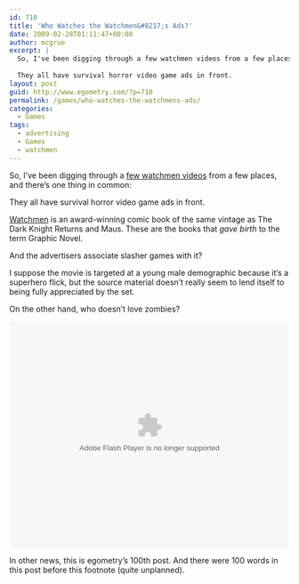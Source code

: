 ```yaml
---
id: 710
title: 'Who Watches the Watchmen&#8217;s Ads?'
date: 2009-02-28T01:11:47+00:00
author: mcgrue
excerpt: |
  So, I've been digging through a few watchmen videos from a few places, and there's one thing in common:
  
  They all have survival horror video game ads in front.
layout: post
guid: http://www.egometry.com/?p=710
permalink: /games/who-watches-the-watchmens-ads/
categories:
  - Games
tags:
  - advertising
  - Games
  - watchmen
---
```

So, I&#8217;ve been digging through a <a href=http://www.rottentomatoes.com/dor/objects/34260/watchmen/videos/watchmen\_gibbons\_071008.html target=_blank>few watchmen videos</a> from a few places, and there&#8217;s one thing in common:

They all have survival horror video game ads in front.

<a href=http://en.wikipedia.org/wiki/Watchmen target=_blank>Watchmen</a> is an award-winning comic book of the same vintage as The Dark Knight Returns and Maus. These are the books that _gave birth_ to the term Graphic Novel. 

And the advertisers associate slasher games with it?

I suppose the movie is targeted at a young male demographic because it&#8217;s a superhero flick, but the source material doesn&#8217;t really seem to lend itself to being fully appreciated by the set. 

On the other hand, who doesn&#8217;t love zombies?<div align=center> 

<embed src="http://cdn.springboard.gorillanation.com/storage/xplayer/co003.swf" type="application/x-shockwave-flash" width="500" height="407" swliveconnect="true" allowfullscreen="true" wmode="transparent" flashvars="e=4bffc0037b3a3a473a9a2f4e92ed7a23c70b2277d530099d1865f7dc06525b6c7b7d8e83cee9272d0968d8f9612b3924cdfe84b7b0bad2a4dddd4b8e4555dc1c69aecb7e2fa0df74ed93845242e67ccf574c9adc86f193a0a23c5be5fec70aa9a53caf8ce2ffbb16&#038;width=500&#038;height=407&#038;autostart=false&#038;allowscriptaccess=always&#038;usefullscreen=true&#038;autoscroll=true&#038;thumbsinplaylist=true&#038;esnapshot=4dfed81f&#038;trueurl=http://www.collider.com/entertainment/news/article.asp/aid/10997/tcid/1">
</embed></div> 

In other news, this is egometry&#8217;s 100th post. And there were 100 words in this post before this footnote (quite unplanned).